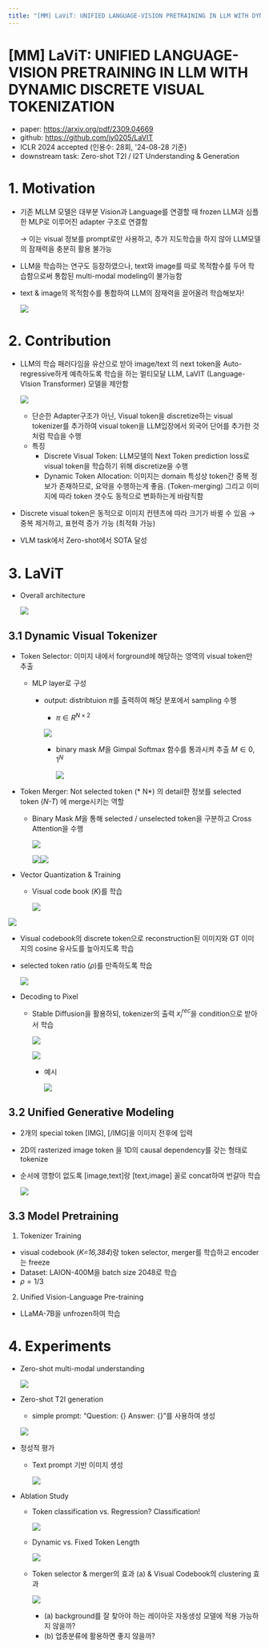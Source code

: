 ```yaml
---
title: "[MM] LaViT: UNIFIED LANGUAGE-VISION PRETRAINING IN LLM WITH DYNAMIC DISCRETE VISUAL TOKENIZATION"
---
```

# [MM] LaViT: UNIFIED LANGUAGE-VISION PRETRAINING IN LLM WITH DYNAMIC DISCRETE VISUAL TOKENIZATION

- paper: https://arxiv.org/pdf/2309.04669
- github: https://github.com/jy0205/LaVIT
- ICLR 2024 accepted (인용수: 28회, '24-08-28 기준)
- downstream task: Zero-shot T2I / I2T Understanding & Generation

# 1. Motivation

- 기존 MLLM 모델은 대부분 Vision과 Language를 연결할 때 frozen LLM과 심플한 MLP로 이루어진 adapter 구조로 연결함

  $\to$ 이는 visual 정보를 prompt로만 사용하고, 추가 지도학습을 하지 않아 LLM모델의 잠재력을 충분히 활용 불가능 

- LLM을 학습하는 연구도 등장하였으나, text와 image를 따로 목적함수를 두어 학습함으로써 통합된 multi-modal modeling이 불가능함

- text & image의 목적함수를 통합하여 LLM의 잠재력을 끌어올려 학습해보자!

  ![](../images/2024-08-28/image-20240828131952556.png)

# 2. Contribution

- LLM의 학습 패러다임을 유산으로 받아 image/text 의 next token을 Auto-regressive하게 예측하도록 학습을 하는 멀티모달 LLM, LaVIT (Language-VIsion Transformer) 모델을 제안함

  ![](../images/2024-08-28/image-20240828141338373.png)

  - 단순한 Adapter구조가 아닌, Visual token을 discretize하는 visual tokenizer를 추가하여 visual token을 LLM입장에서 외국어 단어를 추가한 것처럼 학습을 수행
  - 특징 
    - Discrete Visual Token: LLM모델의 Next Token prediction loss로 visual token을 학습하기 위해 discretize을 수행
    - Dynamic Token Allocation: 이미지는 domain 특성상 token간 중복 정보가 존재하므로, 요약을 수행하는게 좋음. (Token-merging) 그리고 이미지에 따라 token 갯수도 동적으로 변화하는게 바람직함

- Discrete visual token은 동적으로 이미지 컨텐츠에 따라 크기가 바뀔 수 있음 $\to$ 중복 제거하고, 표현력 증가 가능 (최적화 가능)

- VLM task에서 Zero-shot에서 SOTA 달성

# 3. LaViT

- Overall architecture

  ![](../images/2024-08-28/image-20240828141800914.png)

## 3.1 Dynamic Visual Tokenizer

- Token Selector: 이미지 내에서 forground에 해당하는 영역의 visual token만 추출

  - MLP layer로 구성

    - output: distribtuion $\pi$를 출력하여 해당 분포에서 sampling 수행

      -  $\pi \in R^{N \times 2}$

        ![](../images/2024-08-28/image-20240828142213864.png)

      - binary mask *M*을 Gimpal Softmax 함수를 통과시켜 추출 $M \in {0,1}^N$

        ![](../images/2024-08-28/image-20240828142151767.png)

      

- Token Merger: Not selected token (* N*) 의 detail한 정보를 selected token (*N-T*) 에 merge시키는 역할

  - Binary Mask *M*을 통해 selected / unselected token을 구분하고  Cross Attention을 수행

    ![](../images/2024-08-28/image-20240828142409065.png)

    ![](../images/2024-08-28/image-20240828142432523.png)![](../images/2024-08-28/image-20240828142450480.png)

- Vector Quantization & Training

  - Visual code book (*K*)를 학습

    ![](../images/2024-08-28/image-20240828142610215.png)

![](../images/2024-08-28/image-20240828142635706.png)

- Visual codebook의 discrete token으로 reconstruction된 이미지와 GT 이미지의 cosine 유사도를 높아지도록 학습

- selected token ratio ($\rho$)를 만족하도록 학습

  ![](../images/2024-08-28/image-20240828142716989.png)

- Decoding to Pixel

  - Stable Diffusion을 활용하되, tokenizer의 출력 $x_i^{rec}$을 condition으로 받아서 학습

    ![](../images/2024-08-28/image-20240828142851219.png)

    ![](../images/2024-08-28/image-20240828142831729.png)

    - 예시

      ![](../images/2024-08-28/image-20240828142914686.png)

## 3.2 Unified Generative Modeling

- 2개의 special token [IMG], [/IMG]을 이미지 전후에 입력

- 2D의 rasterized image token 을 1D의 causal dependency를 갖는 형태로 tokenize 

- 순서에 영향이 없도록 [image,text]랑 [text,image] 꼴로 concat하여 번갈아 학습

  ![](../images/2024-08-28/image-20240828143121466.png)

## 3.3 Model Pretraining

1. Tokenizer Training

- visual codebook (*K=16,384*)랑 token selector, merger를 학습하고 encoder는 freeze
- Dataset: LAION-400M을 batch size 2048로 학습
- $\rho=1/3$

2. Unified Vision-Language Pre-training

- LLaMA-7B을 unfrozen하여 학습

# 4. Experiments

- Zero-shot multi-modal understanding

  ![](../images/2024-08-28/image-20240828143345444.png)

- Zero-shot T2I generation

  - simple prompt: “Question: {} Answer: {}”를 사용하여 생성

  ![](../images/2024-08-28/image-20240828143410059.png)

- 정성적 평가

  - Text prompt 기반 이미지 생성

    ![](../images/2024-08-28/image-20240828143523770.png)

- Ablation Study

  - Token classification vs. Regression? Classification!

    ![](../images/2024-08-28/image-20240828143649973.png)

  - Dynamic vs. Fixed Token Length

    ![](../images/2024-08-28/image-20240828143740202.png)

  - Token selector & merger의 효과 (a) & Visual Codebook의 clustering 효과

    ![](../images/2024-08-28/image-20240828143818341.png)

    - (a) background를 잘 찾아야 하는 레이아웃 자동생성 모델에 적용 가능하지 않을까?
    - (b) 업종분류에 활용하면 좋지 않을까?

    
